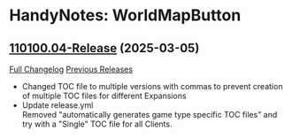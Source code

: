 # HandyNotes: WorldMapButton

## [110100.04-Release](https://github.com/fubaWoW/HandyNotes_WorldMapButton/tree/110100.04-Release) (2025-03-05)
[Full Changelog](https://github.com/fubaWoW/HandyNotes_WorldMapButton/compare/110100.03-Release...110100.04-Release) [Previous Releases](https://github.com/fubaWoW/HandyNotes_WorldMapButton/releases)

- Changed TOC file to multiple versions with commas to prevent creation of multiple TOC files for different Expansions  
- Update release.yml  
    Removed "automatically generates game type specific TOC files" and try with a "Single" TOC file for all Clients.  